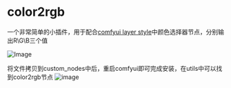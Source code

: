 # color2rgb

一个非常简单的小插件，用于配合[comfyui layer style](https://github.com/chflame163/ComfyUI_LayerStyle)中颜色选择器节点，分别输出R\G\B三个值 



![Image](https://github.com/users/vxinhao/projects/1/assets/50534209/65afff0b-459d-44c9-9e3e-6080b96f6619)

将文件拷贝到custom_nodes中后，重启comfyui即可完成安装，在utils中可以找到color2rgb节点
![image](https://github.com/vxinhao/color2rgb/assets/50534209/c9dff7b9-585e-46af-a4da-cd3acc040734)
